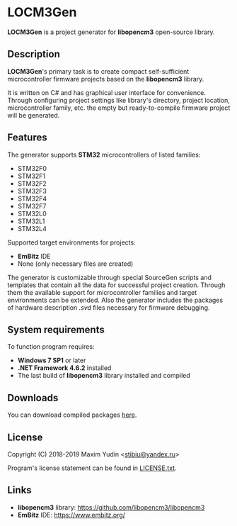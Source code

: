 # LOCM3Gen

**LOCM3Gen** is a project generator for **libopencm3** open-source
library.

Description
-----------

**LOCM3Gen**'s primary task is to create compact self-sufficient
microcontroller firmware projects based on the **libopencm3** library.

It is written on C# and has graphical user interface for convenience. Through
configuring project settings like library's directory, project location,
microcontroller family, etc. the empty but ready-to-compile firmware project
will be generated.

Features
--------

The generator supports **STM32** microcontrollers of listed families:

* STM32F0
* STM32F1
* STM32F2
* STM32F3
* STM32F4
* STM32F7
* STM32L0
* STM32L1
* STM32L4

Supported target environments for projects:

* **EmBitz** IDE
* None (only necessary files are created)

The generator is customizable through special SourceGen scripts and templates
that contain all the data for successful project creation. Through them the
available support for microcontroller families and target environments can be
extended. Also the generator includes the packages of hardware description
*.svd* files necessary for firmware debugging.

System requirements
-------------------

To function program requires:

* **Windows 7 SP1** or later
* **.NET Framework 4.6.2** installed
* The last build of **libopencm3** library installed and compiled

Downloads
---------

You can download compiled packages [here](https://gitlab.com/Egiraht/locm3gen/tags).

License
-------

Copyright (C) 2018-2019 Maxim Yudin <<stibiu@yandex.ru>>

Program's license statement can be found in [LICENSE.txt](LICENSE.txt).

Links
-----

* **libopencm3** library: <https://github.com/libopencm3/libopencm3>
* **EmBitz** IDE: <https://www.embitz.org/>
